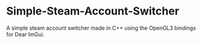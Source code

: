 # Simple-Steam-Account-Switcher
A simple steam account switcher made in C++ using the OpenGL3 bindings for Dear ImGui.
